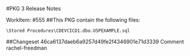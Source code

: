 #PKG 3 Release Notes

WorkItem:
#555
##This PKG contain the following files:
```
\Stored Procedures\CDEVCICD1.dbo.USPEXAMPLE.sql
```

##Changeset 46ca6137daeb6a9257d49fe2f4346901e71d3339 Comment
rachel-freedman

